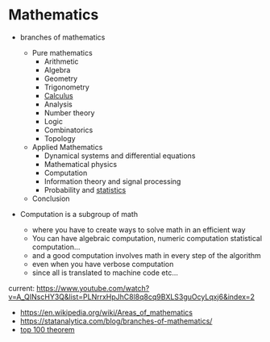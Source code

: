 # Mathematics
- branches of mathematics
    - Pure mathematics
        - Arithmetic
        - Algebra
        - Geometry
        - Trigonometry
        - [Calculus](Calculus) 
        - Analysis 
        - Number theory
        - Logic
        - Combinatorics
        - Topology
    - Applied Mathematics
        - Dynamical systems and differential equations
        - Mathematical physics
        - Computation
        - Information theory and signal processing
        - Probability and [statistics](statistics)
    - Conclusion

- Computation is a subgroup of math
    - where you have to create ways to solve math in an efficient way
    - You can have algebraic computation, numeric computation statistical computation...
    - and a good computation involves math in every step of the algorithm 
    - even when you have verbose computation
    - since all is translated to machine code etc...


current: https://www.youtube.com/watch?v=A_QINscHY3Q&list=PLNrrxHpJhC8l8q8cq9BXLS3guOcyLqxj6&index=2
- https://en.wikipedia.org/wiki/Areas_of_mathematics
- https://statanalytica.com/blog/branches-of-mathematics/
- [top 100 theorem](http://pirate.shu.edu/~kahlnath/Top100.html)
